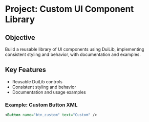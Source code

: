 # Project: Custom UI Component Library

## Objective
Build a reusable library of UI components using DuiLib, implementing consistent styling and behavior, with documentation and examples.

## Key Features
- Reusable DuiLib controls
- Consistent styling and behavior
- Documentation and usage examples

### Example: Custom Button XML
```xml
<Button name="btn_custom" text="Custom" />
```
